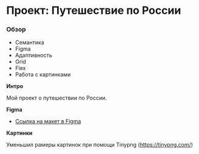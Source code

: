 # Проект: Путешествие по России

### Обзор
* Семантика
* Figma
* Адаптивность
* Grid
* Flex
* Работа с картинками

**Интро**

Мой проект о путешествии по России.


**Figma**

* [Ссылка на макет в Figma](https://www.figma.com/file/5S2WSbEFL6awjVWJ0NWL8Q/Sprint-3_-Russia-_-desktop-mobile?node-id=28503%3A0)

**Картинки**

Уменьшил рамеры картинок при помощи Tinypng (https://tinypng.com/)
